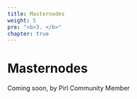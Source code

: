 ```yaml
---
title: Masternodes
weight: 5
pre: "<b>3. </b>"
chapter: true
---
```


# Masternodes

Coming soon, by Pirl Community Member